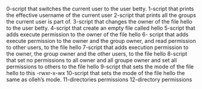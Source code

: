 0-script that switches the current user to the user betty.
1-script that prints the effective username of the current user
2-script that prints all the groups the current user is part of.
3-script that changes the owner of the file hello to the user betty.
4-script that create an empty file called hello
5-script that adds execute permission to the owner of the file hello
6- script that adds execute permission to the owner and the group owner, and read permission to other users, to the file hello
7-script that adds execution permission to the owner, the group owner and the other users, to the file hello
8-script that set no permissions to all owner and all groupe owner and set all permissions to others to the file hello
9-script that sets the mode of the file hello to this -rwxr-x-wx
10-script that sets the mode of the file hello the same as olleh’s mode.
11-directories permissions
12-directory permissions